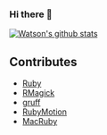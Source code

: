 ### Hi there 👋

<!--
**Watson1978/Watson1978** is a ✨ _special_ ✨ repository because its `README.md` (this file) appears on your GitHub profile.

Here are some ideas to get you started:

- 🔭 I’m currently working on ...
- 🌱 I’m currently learning ...
- 👯 I’m looking to collaborate on ...
- 🤔 I’m looking for help with ...
- 💬 Ask me about ...
- 📫 How to reach me: ...
- 😄 Pronouns: ...
- ⚡ Fun fact: ...
-->

[![Watson's github stats](https://github-readme-stats.vercel.app/api?username=Watson1978)](https://github.com/anuraghazra/github-readme-stats)

## Contributes
- [Ruby](https://github.com/ruby/ruby)
- [RMagick](https://github.com/rmagick/rmagick)
- [gruff](https://github.com/topfunky/gruff)
- [RubyMotion](https://github.com/hipbyte/RubyMotion)
- [MacRuby](https://github.com/MacRuby/MacRuby)
